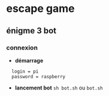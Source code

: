# escape game
## énigme 3 bot


### connexion
  * **démarrage**
```
  login = pi
  password = raspberry
```
  * **lancement bot**
``` sh bot.sh ```
ou
``` bot.sh ```
